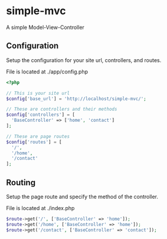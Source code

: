 # simple-mvc

A simple Model-View-Controller

## Configuration

Setup the configuration for your site url, controllers, and routes.

File is located at ./app/config.php

```php
<?php

// This is your site url
$config['base_url'] = 'http://localhost/simple-mvc/';

// These are controllers and their methods
$config['controllers'] = [
  'BaseController' => ['home', 'contact']
];

// These are page routes
$config['routes'] = [
  '/',
  '/home',
  '/contact'
];
```

## Routing

Setup the page route and specify the method of the controller.

File is located at ./index.php

```php
$route->get('/', ['BaseController' => 'home']);
$route->get('/home', ['BaseController' => 'home']);
$route->get('/contact', ['BaseController' => 'contact']);
```
